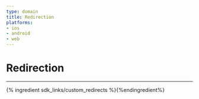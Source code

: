 ```yaml
---
type: domain
title: Redirection
platforms:
- ios
- android
- web
---
```


# Redirection

------

{% ingredient sdk_links/custom_redirects %}{%endingredient%}
